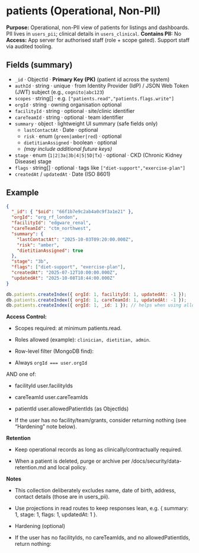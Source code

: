 # patients (Operational, Non-PII)

**Purpose:** Operational, non-PII view of patients for listings and dashboards. PII lives in `users_pii`; clinical details in `users_clinical`.
**Contains PII:** No
**Access:** App server for authorised staff (role + scope gated). Support staff via audited tooling.

## Fields (summary)

- `_id` · ObjectId · **Primary Key (PK)** (patient id across the system)
- `authId` · string · unique · from Identity Provider (IdP) / JSON Web Token (JWT) subject (e.g., `cognito|abc123`)
- `scopes` · string[] · e.g. `["patients.read","patients.flags.write"]`
- `orgId` · string · owning organisation optional
- `facilityId` · string · optional · site/clinic identifier
- `careTeamId` · string · optional · team identifier
- `summary` · object · lightweight UI summary (safe fields only)
  - `lastContactAt` · Date · optional
  - `risk` · enum (`green|amber|red`) · optional
  - `dietitianAssigned` · boolean · optional
  - _(may include additional future keys)_
- `stage` · enum (`1|2|3a|3b|4|5|5D|Tx`) · optional · CKD (Chronic Kidney Disease) stage
- `flags` · string[] · optional · tags like `["diet-support","exercise-plan"]`
- `createdAt` / `updatedAt` · Date (ISO 8601)

## Example

```json
{
  "_id": { "$oid": "66f1b7e9c2ab4a0c9f3a1e21" },
  "orgId": "org_rf_london",
  "facilityId": "edgware_renal",
  "careTeamId": "ctm_northwest",
  "summary": {
    "lastContactAt": "2025-10-03T09:20:00.000Z",
    "risk": "amber",
    "dietitianAssigned": true
  },
  "stage": "3b",
  "flags": ["diet-support", "exercise-plan"],
  "createdAt": "2025-07-12T10:00:00.000Z",
  "updatedAt": "2025-10-08T18:44:00.000Z"
}
```

```js
db.patients.createIndex({ orgId: 1, facilityId: 1, updatedAt: -1 });
db.patients.createIndex({ orgId: 1, careTeamId: 1, updatedAt: -1 });
db.patients.createIndex({ orgId: 1, _id: 1 }); // helps when using allowedPatientIds
```

**Access Control:**

- Scopes required: at minimum patients.read.

- Roles allowed (example): `clinician, dietitian, admin`.

- Row-level filter (MongoDB find):

- Always `orgId === user.orgId`

AND one of:

- facilityId user.facilityIds

- careTeamId user.careTeamIds

- patientId user.allowedPatientIds (as ObjectIds)

- If the user has no facility/team/grants, consider returning nothing (see “Hardening” note below).

**Retention**

- Keep operational records as long as clinically/contractually required.

- When a patient is deleted, purge or archive per /docs/security/data-retention.md and local policy.

**Notes**

- This collection deliberately excludes name, date of birth, address, contact details (those are in users_pii).

- Use projections in read routes to keep responses lean, e.g. { summary: 1, stage: 1, flags: 1, updatedAt: 1 }.

- Hardening (optional)

- If the user has no facilityIds, no careTeamIds, and no allowedPatientIds, return nothing:
